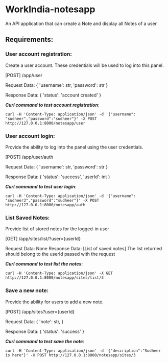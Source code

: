 # WorkIndia-notesapp
An API application that can create a Note and display all Notes of a user

## Requirements:

### User account registration:
Create a user account. These credentials will be used to log into this panel.

[POST] /app/user

Request Data: {
    'username': str,
    'password': str
}

Response Data: {
    'status': 'account created'
}

***Curl command to test account registration***:
```
curl -H 'Content-Type: application/json' -d '{"username": "sudheer","password":"sudheer"}' -X POST http://127.0.0.1:8000/notesapp/user
```
 

### User account login:
Provide the ability to log into the panel using the user credentials.

[POST] /app/user/auth

Request Data: {
    'username': str,
    'password': str
}

Response Data: {
    'status': 'success',
    'userId': int
}
 
***Curl command to test user login***:
```
curl -H 'Content-Type: application/json' -d '{"username": "sudheer3","password":"sudheer"}' -X POST http://127.0.0.1:8000/notesapp/auth
```

### List Saved Notes:
Provide list of stored notes for the logged-in user

[GET] /app/sites/list/?user={userId}

Request Data: None
Response Data: [List of saved notes]
The list returned should belong to the userId passed with the request


***Curl command to test list the notes***:
```
curl -H 'Content-Type: application/json' -X GET http://127.0.0.1:8000/notesapp/sites/list/3
```


### Save a new note:
Provide the ability for users to add a new note.

[POST] /app/sites?user={userId}

Request Data: {
    'note': str,
}

Response Data: {
    'status': 'success'
}

***Curl command to test save the note***:
```
curl -H 'Content-Type: application/json' -d '{"description":"Sudheer is here"}' -X POST http://127.0.0.1:8000/notesapp/sites/3
```
